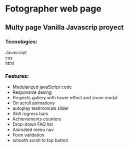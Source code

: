 # Fotographer web page
## Multy page Vanilla Javascrip proyect

### Tecnologies:
Javascript  
css  
html  

### Features:
+ Modularized javaScript code  
+ Responsive desing  
+ Proyects gallery with hover effect and zoom modal  
+ On scroll animations  
+ autoplay testimonials slider
+ Skill rogress bars  
+ Achievements counters  
+ Drop-down FAQ list  
+ Animated menu nav  
+ Form validation  
+ smooth scroll to top button
